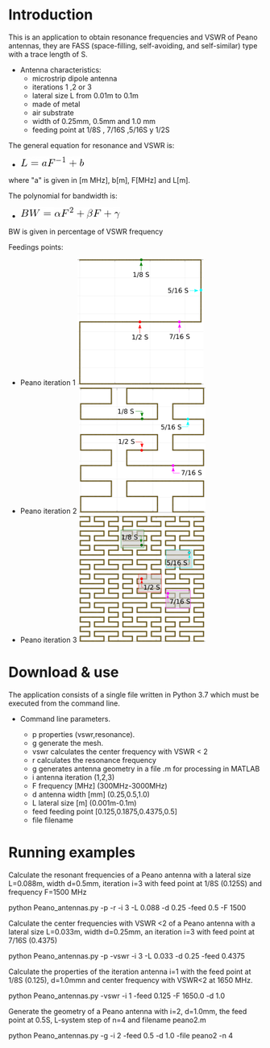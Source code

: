 
# Introduction
This is an application to obtain resonance frequencies and VSWR of Peano antennas, they are FASS (space-filling, self-avoiding, and self-similar) type 
with a trace length of S. 
 

* Antenna characteristics:
  * microstrip dipole antenna
  * iterations  1 ,2 or 3
  * lateral size L from 0.01m  to 0.1m
  * made of metal 
  * air substrate 
  * width of 0.25mm, 0.5mm  and 1.0 mm 
  * feeding point at 1/8S , 7/16S ,5/16S y 1/2S   

The general equation for resonance and VSWR is:
  * ![Ecuacion General](EqL_150.png "Ecuacion General")

where "a" is given in [m MHz], b[m], F[MHz] and L[m].


The polynomial for bandwidth is:
  * ![Ecuacion General BW](BW_150.png "Ecuacion General BW")

BW is given in percentage of VSWR frequency 

Feedings points:
* Peano iteration 1 ![Feed Point of Peano antenna 1](P1.png "Feed Point of Peano antenna 1") 
* Peano iteration 2 ![Feed Point of Peano antenna 2](P2.png "Feed Point of Peano antenna 2")
* Peano iteration 3 ![Feed Point of Peano antenna 3](P3.png "Feed Point of Peano antenna 3")

 



# Download  &  use 

The application consists of a single file written in Python 3.7 which must be executed from the command line. 


* Command line parameters.

   * p		properties (vswr,resonance).   
   * g		generate the mesh.   
   * vswr	calculates the center frequency with  VSWR < 2
   * r		calculates the resonance frequency 
   * g		generates antenna geometry in a file .m  for processing in MATLAB  
   * i		antenna iteration (1,2,3)   
   * F		frequency [MHz] (300MHz-3000MHz)   
   * d		antenna width [mm] (0.25,0.5,1.0)   
   * L		lateral size [m] (0.001m-0.1m)   
   * feed	feeding point [0.125,0.1875,0.4375,0.5]   
   * file	filename 
 

# Running examples

Calculate the resonant frequencies of a Peano antenna with a lateral size L=0.088m,  width d=0.5mm, iteration i=3 with feed point at 1/8S (0.125S) and frequency F=1500 MHz

python Peano_antennas.py -p -r -i 3  -L 0.088  -d 0.25 -feed 0.5 -F 1500

Calculate the center frequencies with VSWR <2 of a Peano antenna with a lateral size L=0.033m, width d=0.25mm, an iteration i=3 with feed point at 7/16S (0.4375)

python Peano_antennas.py -p -vswr -i 3 -L 0.033 -d 0.25 -feed 0.4375

Calculate the properties of the iteration antenna i=1 with the feed point at 1/8S (0.125), d=1.0mmn  and center frequency with VSWR<2 at 1650 MHz.

python Peano_antennas.py  -vswr -i 1  -feed 0.125 -F 1650.0  -d 1.0

Generate the geometry of a Peano antenna with i=2, d=1.0mm, the feed point at 0.5S, L-system step of n=4 and filename peano2.m

python Peano_antennas.py -g  -i 2 -feed 0.5 -d 1.0 -file peano2 -n 4


 
